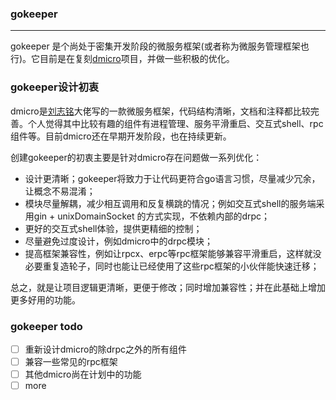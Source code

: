 ### gokeeper

------------
gokeeper 是个尚处于密集开发阶段的微服务框架(或者称为微服务管理框架也行)。它目前是在复刻[dmicro](https://dmicro.vprix.com/#/dserver/quickstart)项目，并做一些积极的优化。

### gokeeper设计初衷
dmicro是[刘志铭](https://github.com/osgochina)大佬写的一款微服务框架，代码结构清晰，文档和注释都比较完善。个人觉得其中比较有趣的组件有进程管理、服务平滑重启、交互式shell、rpc组件等。目前dmicro还在早期开发阶段，也在持续更新。

创建gokeeper的初衷主要是针对dmicro存在问题做一系列优化：
- 设计更清晰；gokeeper将致力于让代码更符合go语言习惯，尽量减少冗余，让概念不易混淆；
- 模块尽量解耦，减少相互调用和反复横跳的情况；例如交互式shell的服务端采用gin + unixDomainSocket 的方式实现，不依赖内部的drpc；
- 更好的交互式shell体验，提供更精细的控制；
- 尽量避免过度设计，例如dmicro中的drpc模块；
- 提高框架兼容性，例如让rpcx、erpc等rpc框架能够兼容平滑重启，这样就没必要重复造轮子，同时也能让已经使用了这些rpc框架的小伙伴能快速迁移；

总之，就是让项目逻辑更清晰，更便于修改；同时增加兼容性；并在此基础上增加更多好用的功能。

### gokeeper todo
  - [ ] 重新设计dmicro的除drpc之外的所有组件
  - [ ] 兼容一些常见的rpc框架
  - [ ] 其他dmicro尚在计划中的功能
  - [ ] more
